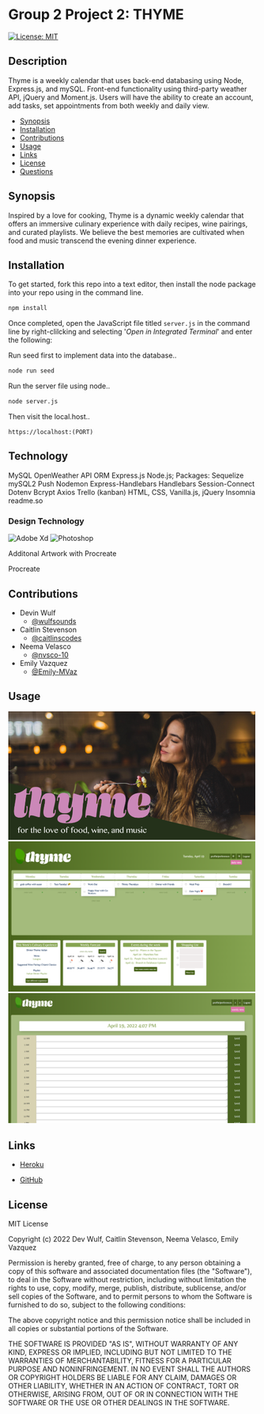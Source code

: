 # Group 2 Project 2: THYME

[![License: MIT](https://img.shields.io/badge/License-MIT-yellow.svg)](https://opensource.org/licenses/MIT)

## Description

Thyme is a weekly calendar that uses back-end databasing using Node, Express.js, and mySQL. Front-end functionality using third-party weather API, jQuery and Moment.js. Users will have the ability to create an account, add tasks, set appointments from both weekly and daily view.

-   [Synopsis](#Synopsis)
-   [Installation](#Installation)
-   [Contributions](#Contributions)
-   [Usage](#Usage)
-   [Links](#Links)
-   [License](#License)
-   [Questions](#Questions)

## Synopsis

Inspired by a love for cooking, Thyme is a dynamic weekly calendar that offers an immersive culinary experience with daily recipes, wine pairings, and curated playlists. We believe the best memories are cultivated when food and music transcend the evening dinner experience.

## Installation

To get started, fork this repo into a text editor, then install the node package into your repo using in the command line.

```bash
npm install
```

Once completed, open the JavaScript file titled `server.js` in the command line by right-clilcking and selecting '*Open in Integrated Terminal*' and enter the following:

Run seed first to implement data into the database..

```bash
node run seed
```
Run the server file using node..

```bash
node server.js
```

Then visit the local.host..

```
https://localhost:(PORT)
```
## Technology

MySQL
OpenWeather API
ORM
Express.js
Node.js;
Packages:
Sequelize
mySQL2
Push
Nodemon
Express-Handlebars
Handlebars
Session-Connect
Dotenv
Bcrypt
Axios
Trello (kanban)
HTML, CSS, Vanilla.js, jQuery
Insomnia
readme.so

### Design Technology
![Adobe Xd](https://img.shields.io/badge/Adobe%20XD-470137?style=for-the-badge&logo=Adobe%20XD&logoColor=#FF61F6)
![Photoshop](https://img.shields.io/badge/Adobe%20Photoshop-31A8FF?style=for-the-badge&logo=Adobe%20Photoshop&logoColor=black)

Additonal Artwork with Procreate

Procreate


## Contributions

- Devin Wulf
    - [@wulfsounds](https://github.com/wulfsounds)
- Caitlin Stevenson
    - [@caitlinscodes](https://github.com/caitlinscodes)
- Neema Velasco
    - [@nvsco-10](https://github.com/nvsco-10)
- Emily Vazquez
    - [@Emily-MVaz](https://github.com/Emily-MVaz)


## Usage

<img src="./public/img/thyme_splashSlide1.png" width= 500px alt="thyme main" />

<img src="./public/img/thyme-calendar.png" width= 500px alt="thyme calendar week view" />

<img src="./public/img/dayview.png" width= 500px alt="thyme calendar day view" />

## Links 

- [Heroku](https://dry-garden-37593.herokuapp.com/)

- [GitHub](https://github.com/wulfsounds/g2p-thyme)


## License

MIT License

Copyright (c) 2022 Dev Wulf, Caitlin Stevenson, Neema Velasco, Emily Vazquez

Permission is hereby granted, free of charge, to any person obtaining a copy
of this software and associated documentation files (the "Software"), to deal
in the Software without restriction, including without limitation the rights
to use, copy, modify, merge, publish, distribute, sublicense, and/or sell
copies of the Software, and to permit persons to whom the Software is
furnished to do so, subject to the following conditions:

The above copyright notice and this permission notice shall be included in all
copies or substantial portions of the Software.

THE SOFTWARE IS PROVIDED "AS IS", WITHOUT WARRANTY OF ANY KIND, EXPRESS OR
IMPLIED, INCLUDING BUT NOT LIMITED TO THE WARRANTIES OF MERCHANTABILITY,
FITNESS FOR A PARTICULAR PURPOSE AND NONINFRINGEMENT. IN NO EVENT SHALL THE
AUTHORS OR COPYRIGHT HOLDERS BE LIABLE FOR ANY CLAIM, DAMAGES OR OTHER
LIABILITY, WHETHER IN AN ACTION OF CONTRACT, TORT OR OTHERWISE, ARISING FROM,
OUT OF OR IN CONNECTION WITH THE SOFTWARE OR THE USE OR OTHER DEALINGS IN THE
SOFTWARE.



